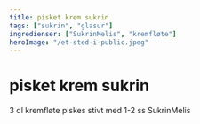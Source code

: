 ```yaml
---
title: pisket krem sukrin
tags: ["sukrin", "glasur"]
ingredienser: ["SukrinMelis", "kremfløte"]
heroImage: "/et-sted-i-public.jpeg"
---
```


# pisket krem sukrin

3 dl kremfløte piskes stivt med 1-2 ss SukrinMelis
